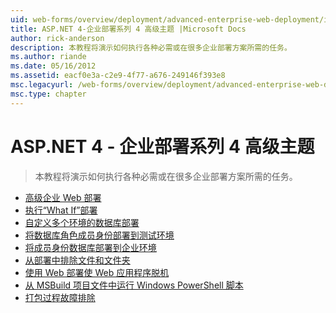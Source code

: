 ```yaml
---
uid: web-forms/overview/deployment/advanced-enterprise-web-deployment/index
title: ASP.NET 4-企业部署系列 4 高级主题 |Microsoft Docs
author: rick-anderson
description: 本教程将演示如何执行各种必需或在很多企业部署方案所需的任务。
ms.author: riande
ms.date: 05/16/2012
ms.assetid: eacf0e3a-c2e9-4f77-a676-249146f393e8
msc.legacyurl: /web-forms/overview/deployment/advanced-enterprise-web-deployment
msc.type: chapter
---
```

<a name="aspnet-4---enterprise-deployment-series-4-advanced-topics"></a>ASP.NET 4 - 企业部署系列 4 高级主题
====================
> 本教程将演示如何执行各种必需或在很多企业部署方案所需的任务。


- [高级企业 Web 部署](advanced-enterprise-web-deployment.md)
- [执行“What If”部署](performing-a-what-if-deployment.md)
- [自定义多个环境的数据库部署](customizing-database-deployments-for-multiple-environments.md)
- [将数据库角色成员身份部署到测试环境](deploying-database-role-memberships-to-test-environments.md)
- [将成员身份数据库部署到企业环境](deploying-membership-databases-to-enterprise-environments.md)
- [从部署中排除文件和文件夹](excluding-files-and-folders-from-deployment.md)
- [使用 Web 部署使 Web 应用程序脱机](taking-web-applications-offline-with-web-deploy.md)
- [从 MSBuild 项目文件中运行 Windows PowerShell 脚本](running-windows-powershell-scripts-from-msbuild-project-files.md)
- [打包过程故障排除](troubleshooting-the-packaging-process.md)
